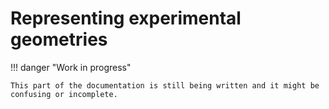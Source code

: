 # Representing experimental geometries

!!! danger "Work in progress"

    This part of the documentation is still being written and it might be confusing or incomplete.
